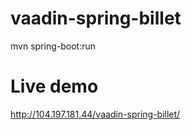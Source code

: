 # vaadin-spring-billet

mvn   spring-boot:run

# Live demo

http://104.197.181.44/vaadin-spring-billet/



